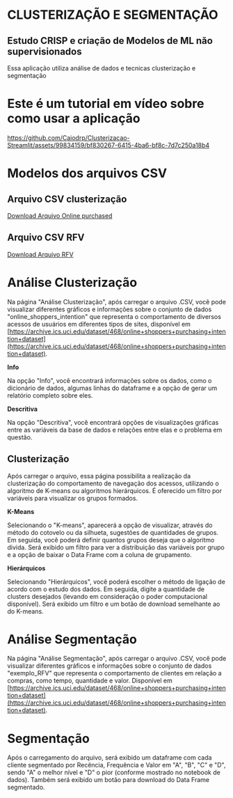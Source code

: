 # CLUSTERIZAÇÃO E SEGMENTAÇÃO
## Estudo CRISP e criação de Modelos de ML não supervisionados


Essa aplicação utiliza análise de dados e tecnicas clusterização e segmentação

# Este é um tutorial em vídeo sobre como usar a aplicação



https://github.com/Caiodrp/Clusterizacao-Streamlit/assets/99834159/bf830267-6415-4ba6-bf8c-7d7c250a18b4



# Modelos dos arquivos CSV
## Arquivo CSV clusterização
[Download Arquivo Online purchased](https://raw.githubusercontent.com/Caiodrp/Clusterizacao-Streamlit/main/CSV/online_shoppers_intention.csv)

## Arquivo CSV RFV
[Download Arquivo RFV](https://raw.githubusercontent.com/Caiodrp/Clusterizacao-Streamlit/main/CSV/exemplo_RFV.csv)

# Análise Clusterização

Na página "Análise Clusterização", após carregar o arquivo .CSV, você pode visualizar diferentes gráficos e informações sobre o conjunto de dados "online_shoppers_intention" que representa o comportamento de diversos acessos de usuários em diferentes tipos de sites, disponível em [https://archive.ics.uci.edu/dataset/468/online+shoppers+purchasing+intention+dataset](https://archive.ics.uci.edu/dataset/468/online+shoppers+purchasing+intention+dataset). 

**Info**

Na opção "Info", você encontrará informações sobre os dados, como o dicionário de dados, algumas linhas do dataframe e a opção de gerar um relatório completo sobre eles.

**Descritiva**

Na opção "Descritiva", você encontrará opções de visualizações gráficas entre as variáveis da base de dados e relações entre elas e o problema em questão.

## Clusterização

Após carregar o arquivo, essa página possibilita a realização da clusterização do comportamento de navegação dos acessos, utilizando o algoritmo de K-means ou algoritmos hierárquicos. É oferecido um filtro por variáveis para visualizar os grupos formados.

**K-Means**

Selecionando o "K-means", aparecerá a opção de visualizar, através do método do cotovelo ou da silhueta, sugestões de quantidades de grupos. Em seguida, você poderá definir quantos grupos deseja que o algoritmo divida. Será exibido um filtro para ver a distribuição das variáveis por grupo e a opção de baixar o Data Frame com a coluna de grupamento.

**Hierárquicos**

Selecionando "Hierárquicos", você poderá escolher o método de ligação de acordo com o estudo dos dados. Em seguida, digite a quantidade de clusters desejados (levando em consideração o poder computacional disponível). Será exibido um filtro e um botão de download semelhante ao do K-means.

# Análise Segmentação

Na página "Análise Segmentação", após carregar o arquivo .CSV, você pode visualizar diferentes gráficos e informações sobre o conjunto de dados "exemplo_RFV" que representa o comportamento de clientes em relação a compras, como tempo, quantidade e valor. Disponível em [https://archive.ics.uci.edu/dataset/468/online+shoppers+purchasing+intention+dataset](https://archive.ics.uci.edu/dataset/468/online+shoppers+purchasing+intention+dataset). 

# Segmentação

Após o carregamento do arquivo, será exibido um dataframe com cada cliente segmentado por Recência, Frequência e Valor em "A", "B", "C" e "D", sendo "A" o melhor nível e "D" o pior (conforme mostrado no notebook de dados). Também será exibido um botão para download do Data Frame segmentado.

